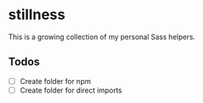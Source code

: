 # stillness

This is a growing collection of my personal Sass helpers.

## Todos

- [ ] Create folder for npm
- [ ] Create folder for direct imports
